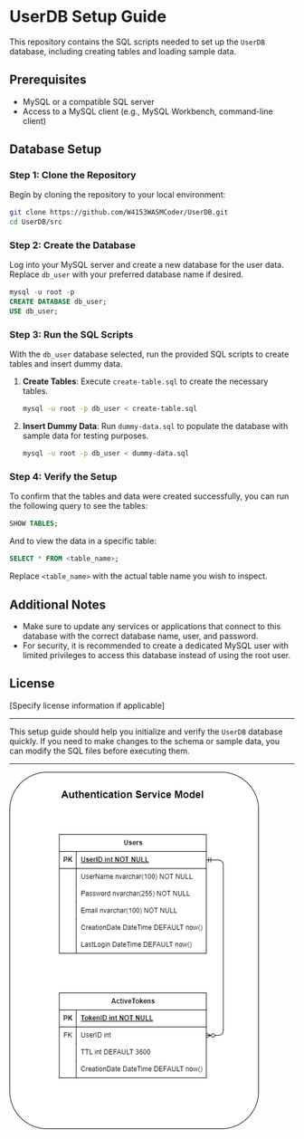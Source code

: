 # UserDB Setup Guide

This repository contains the SQL scripts needed to set up the `UserDB` database, including creating tables and loading sample data.

## Prerequisites

- MySQL or a compatible SQL server
- Access to a MySQL client (e.g., MySQL Workbench, command-line client)

## Database Setup

### Step 1: Clone the Repository

Begin by cloning the repository to your local environment:

```bash
git clone https://github.com/W4153WASMCoder/UserDB.git
cd UserDB/src
```

### Step 2: Create the Database

Log into your MySQL server and create a new database for the user data. Replace `db_user` with your preferred database name if desired.

```sql
mysql -u root -p
CREATE DATABASE db_user;
USE db_user;
```

### Step 3: Run the SQL Scripts

With the `db_user` database selected, run the provided SQL scripts to create tables and insert dummy data.

1. **Create Tables**: Execute `create-table.sql` to create the necessary tables.

   ```bash
   mysql -u root -p db_user < create-table.sql
   ```

2. **Insert Dummy Data**: Run `dummy-data.sql` to populate the database with sample data for testing purposes.

   ```bash
   mysql -u root -p db_user < dummy-data.sql
   ```

### Step 4: Verify the Setup

To confirm that the tables and data were created successfully, you can run the following query to see the tables:

```sql
SHOW TABLES;
```

And to view the data in a specific table:

```sql
SELECT * FROM <table_name>;
```

Replace `<table_name>` with the actual table name you wish to inspect.

## Additional Notes

- Make sure to update any services or applications that connect to this database with the correct database name, user, and password.
- For security, it is recommended to create a dedicated MySQL user with limited privileges to access this database instead of using the root user.

## License

[Specify license information if applicable]

---

This setup guide should help you initialize and verify the `UserDB` database quickly. If you need to make changes to the schema or sample data, you can modify the SQL files before executing them.

---

![user_db_graph](./user_db_graph.png)
